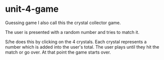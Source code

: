 # unit-4-game
Guessing game
I also call this the crystal collector game.  

The user is presented with a random number and tries to match it.

S/he does this by clicking on the 4 crystals. Each crystal represents a number which is added into the user's total.  The user plays until they hit the match or go over.  At that point the game starts over.   
